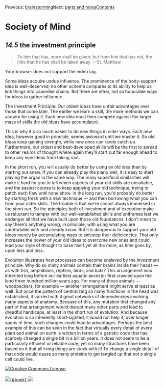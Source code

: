 <div class="chapnav">

<span class="prev">Previous:
[brainstorming](./som-14.4.html)</span><span class="next">Next: [parts
and holes](./som-14.6.html)</span><span
class="contents">[Contents](index.html)</span>
<div class="titlebar">

Society of Mind
===============

</div>

</div>

*14.5* the investment principle
-------------------------------

> To him that has, more shall be given; but from him that has not, the
> little that he has shall be taken away. —St. Matthew

Your browser does not support the video tag.

Some ideas acquire undue influence. The prominence of the body-support
idea is well-deserved; no other scheme compares to its ability to help
us link things into causelike chains. But there are other, not so
honorable ways for ideas to gather influence.

The Investment Principle: Our oldest ideas have unfair advantages over
those that come later. The earlier we learn a skill, the more methods we
can acquire for using it. Each new idea must then compete against the
larger mass of skills the old ideas have accumulated.

This is why it's so much easier to do new things in older ways. Each new
idea, however good in principle, seems awkward until we master it. So
old ideas keep gaining strength, while new ones can rarely catch up.
Furthermore, our oldest and best-developed skills will be the first to
spread to other realms of thought where again they'll start out far
enough ahead to keep any new ideas from taking root.

In the short run, you will usually do better by using an old idea than
by starting out anew. If you can already play the piano well, it is easy
to start playing the organ in the same way. The many superficial
similarities will make it hard for you to tell which aspects of your old
skills are unsuitable, and the easiest course is to keep applying your
old technique, trying to patch each flaw until none show. In the long
run, you'd probably do better by starting fresh with a new technique —
and then borrowing what you can from your older skills. The trouble is
that we're almost always immersed in the *short run.* So the principles
both of investment and of exception make us reluctant to tamper with our
well-established skills and uniframes lest we endanger all that we have
built upon those old foundations. I don't mean to say there's anything
wrong, in principle, with using what you are comfortable with and
already know. But it is dangerous to support your old ideas merely by
accumulating ways to sidestep their deficiencies. That only increases
the power of your old ideas to overcome new ones and could lead your
style of thought to base itself yet all the more, as time goes by, upon
less and less.

Evolution illustrates how processes can become enslaved by the
investment principle. Why do so many animals contain their brains inside
their heads — as with fish, amphibians, reptiles, birds, and bats? This
arrangement was inherited long before our earliest aquatic ancestor
first crawled upon the land three hundred million years ago. For many of
those animals — woodpeckers, for example — another arrangement might
serve at least as well. But once the pattern of centralizing so many
functions in the head was established, it carried with it great networks
of dependencies involving many aspects of anatomy. Because of this, any
mutation that changed any part of that arrangement would disrupt many
other parts and lead to dreadful handicaps, at least in the short run of
evolution. And because evolution is so inherently short-sighted, it
would not help if, over longer spans of time, such changes could lead to
advantages. Perhaps the best example of this can be seen in the fact
that virtually every detail of every plant and animal on earth is
written in terms of a genetic code that has scarcely changed a single
bit in a billion years. It does not seem to be a particularly efficient
or reliable code, yet so many structures have been based on it that all
living things are stuck with it! To change a single detail of that code
would cause so many proteins to get tangled up that not a single cell
could live.

<div class="footer">

[![Creative Commons
License](http://i.creativecommons.org/l/by-nc-sa/3.0/80x15.png)](http://creativecommons.org/licenses/by-nc-sa/3.0/deed.en_US)\
\
[![](./images/som_book.jpeg){#book}
![](./images/a_logo_17.gif)](http://www.amazon.com/gp/product/0671657135?ie=UTF8&camp=1789&creativeASIN=0671657135&linkCode=xm2&tag=marvinminsky)

</div>
